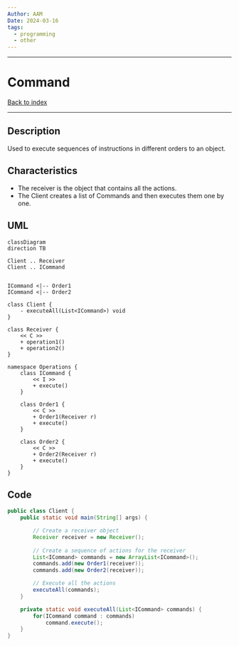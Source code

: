 ```yaml
---
Author: AAM
Date: 2024-03-16
tags:
  - programming
  - other
---
```

---
# Command

[Back to index](../PATTERNS.md)

---

## Description

Used to execute sequences of instructions in different orders to an object.

## Characteristics

- The receiver is the object that contains all the actions.
- The Client creates a list of Commands and then executes them one by one.

## UML

```mermaid
classDiagram
direction TB

Client .. Receiver 
Client .. ICommand 


ICommand <|-- Order1
ICommand <|-- Order2

class Client {
	- executeAll(List<ICommand>) void
}

class Receiver {
	<< C >>
	+ operation1()
	+ operation2() 
}

namespace Operations {
	class ICommand {
		<< I >>
		+ execute()
	}
	
	class Order1 {
		<< C >>
		+ Order1(Receiver r)
		+ execute()
	}
	
	class Order2 {
		<< C >>
		+ Order2(Receiver r)
		+ execute()
	}
}
```
## Code

```java
public class Client { 
	public static void main(String[] args) {

		// Create a receiver object
		Receiver receiver = new Receiver();
		
		// Create a sequence of actions for the receiver
		List<ICommand> commands = new ArrayList<ICommand>();
		commands.add(new Order1(receiver));
		commands.add(new Order2(receiver));

		// Execute all the actions
		executeAll(commands);
	}

	private static void executeAll(List<ICommand> commands) {
		for(ICommand command : commands)
			command.execute();
	}
}
```